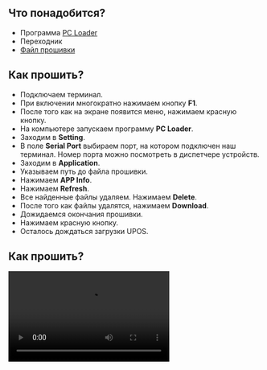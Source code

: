 <style>
   .markdown-content h2 {  
      margin-top: 2rem; 
      margin-bottom: 2rem; 
      font-size: 1.875rem; 
   }
   .markdown-content ul {
      list-style-type: disc; 
      font-size: 1.25rem; 
      display: flex; 
      flex-direction: column; 
      gap: 1rem; 
      padding-left: 20px; 
   }
   .markdown-content a:hover {
      text-decoration: underline;
   }
</style>

## <a id="1">Что понадобится?</a>

- Программа [PC Loader](https://disk.yandex.ru/d/3RhZrYWn5tC1og)
- Переходник
- [Файл прошивки](#)

## <a id="2">Как прошить?</a>

- Подключаем терминал.
- При включении многократно нажимаем кнопку **F1**.
- После того как на экране появится меню, нажимаем красную кнопку.
- На компьютере запускаем программу **PC Loader**.
- Заходим в **Setting**.
- В поле **Serial Port** выбираем порт, на котором подключен наш терминал. Номер порта можно посмотреть в диспетчере устройств.
- Заходим в **Application**.
- Указываем путь до файла прошивки.
- Нажимаем **APP Info**.
- Нажимаем **Refresh**.
- Все найденные файлы удаляем. Нажимаем **Delete**.
- После того как файлы удалятся, нажимаем **Download**.
- Дожидаемся окончания прошивки.
- Нажимаем красную кнопку.
- Осталось дождаться загрузки UPOS.

## <a id="3">Как прошить?</a>

<video width='320' height='180' controls>
    <source src='/content/pax-s200/video/PAX S200.mp4' type='video/mp4' />
    
</video>
